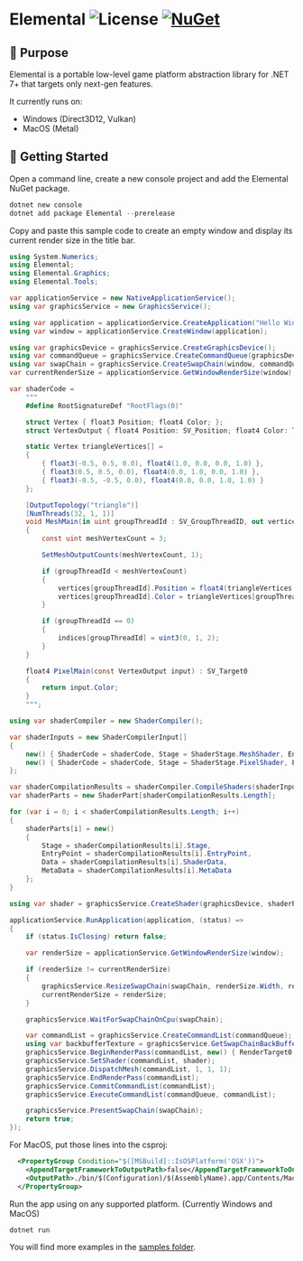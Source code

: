 # Elemental ![License](https://img.shields.io/github/license/double-buffer/elemental.svg) [![NuGet](https://img.shields.io/nuget/v/Elemental.svg)](https://www.nuget.org/packages/Elemental/)

## 📖 Purpose

Elemental is a portable low-level game platform abstraction library for .NET 7+ that targets only next-gen features.

It currently runs on:

- Windows (Direct3D12, Vulkan)
- MacOS (Metal)

## 🚀 Getting Started

Open a command line, create a new console project and add the Elemental NuGet package.

```powershell
dotnet new console
dotnet add package Elemental --prerelease
```

Copy and paste this sample code to create an empty window and display its current render size in the title bar.

```csharp
using System.Numerics;
using Elemental;
using Elemental.Graphics;
using Elemental.Tools;

var applicationService = new NativeApplicationService();
using var graphicsService = new GraphicsService();

using var application = applicationService.CreateApplication("Hello Window");
using var window = applicationService.CreateWindow(application);

using var graphicsDevice = graphicsService.CreateGraphicsDevice();
using var commandQueue = graphicsService.CreateCommandQueue(graphicsDevice, CommandQueueType.Graphics);
using var swapChain = graphicsService.CreateSwapChain(window, commandQueue);
var currentRenderSize = applicationService.GetWindowRenderSize(window);

var shaderCode = 
    """
    #define RootSignatureDef "RootFlags(0)"

    struct Vertex { float3 Position; float4 Color; };
    struct VertexOutput { float4 Position: SV_Position; float4 Color: TEXCOORD0; };

    static Vertex triangleVertices[] =
    {
        { float3(-0.5, 0.5, 0.0), float4(1.0, 0.0, 0.0, 1.0) },
        { float3(0.5, 0.5, 0.0), float4(0.0, 1.0, 0.0, 1.0) },
        { float3(-0.5, -0.5, 0.0), float4(0.0, 0.0, 1.0, 1.0) }
    };

    [OutputTopology("triangle")]
    [NumThreads(32, 1, 1)]
    void MeshMain(in uint groupThreadId : SV_GroupThreadID, out vertices VertexOutput vertices[3], out indices uint3 indices[1])
    {
        const uint meshVertexCount = 3;

        SetMeshOutputCounts(meshVertexCount, 1);

        if (groupThreadId < meshVertexCount)
        {
            vertices[groupThreadId].Position = float4(triangleVertices[groupThreadId].Position, 1.0);
            vertices[groupThreadId].Color = triangleVertices[groupThreadId].Color;
        }

        if (groupThreadId == 0)
        {
            indices[groupThreadId] = uint3(0, 1, 2);
        }
    }

    float4 PixelMain(const VertexOutput input) : SV_Target0
    {
        return input.Color; 
    }
    """;

using var shaderCompiler = new ShaderCompiler();

var shaderInputs = new ShaderCompilerInput[]
{
    new() { ShaderCode = shaderCode, Stage = ShaderStage.MeshShader, EntryPoint = "MeshMain", ShaderLanguage = ShaderLanguage.Hlsl },
    new() { ShaderCode = shaderCode, Stage = ShaderStage.PixelShader, EntryPoint = "PixelMain", ShaderLanguage = ShaderLanguage.Hlsl }
};

var shaderCompilationResults = shaderCompiler.CompileShaders(shaderInputs, graphicsService.GetGraphicsDeviceInfo(graphicsDevice).GraphicsApi);
var shaderParts = new ShaderPart[shaderCompilationResults.Length];

for (var i = 0; i < shaderCompilationResults.Length; i++)
{
    shaderParts[i] = new() 
    { 
        Stage = shaderCompilationResults[i].Stage, 
        EntryPoint = shaderCompilationResults[i].EntryPoint, 
        Data = shaderCompilationResults[i].ShaderData, 
        MetaData = shaderCompilationResults[i].MetaData
    };
}

using var shader = graphicsService.CreateShader(graphicsDevice, shaderParts);

applicationService.RunApplication(application, (status) =>
{
    if (status.IsClosing) return false;

    var renderSize = applicationService.GetWindowRenderSize(window);

    if (renderSize != currentRenderSize)
    {
        graphicsService.ResizeSwapChain(swapChain, renderSize.Width, renderSize.Height);
        currentRenderSize = renderSize;
    }

    graphicsService.WaitForSwapChainOnCpu(swapChain);

    var commandList = graphicsService.CreateCommandList(commandQueue);
    using var backbufferTexture = graphicsService.GetSwapChainBackBufferTexture(swapChain);
    graphicsService.BeginRenderPass(commandList, new() { RenderTarget0 = new() { Texture = backbufferTexture, ClearColor = new Vector4(0.0f, 1.0f, 1.0f, 1.0f) } });
    graphicsService.SetShader(commandList, shader);
    graphicsService.DispatchMesh(commandList, 1, 1, 1);
    graphicsService.EndRenderPass(commandList);
    graphicsService.CommitCommandList(commandList);
    graphicsService.ExecuteCommandList(commandQueue, commandList);

    graphicsService.PresentSwapChain(swapChain);
    return true;
});
```

For MacOS, put those lines into the csproj:

```xml
  <PropertyGroup Condition="$([MSBuild]::IsOSPlatform('OSX'))">
    <AppendTargetFrameworkToOutputPath>false</AppendTargetFrameworkToOutputPath>
    <OutputPath>./bin/$(Configuration)/$(AssemblyName).app/Contents/MacOS</OutputPath>
  </PropertyGroup>
```

Run the app using on any supported platform. (Currently Windows and MacOS)

```
dotnet run
```

You will find more examples in the [samples folder](samples/README.md).